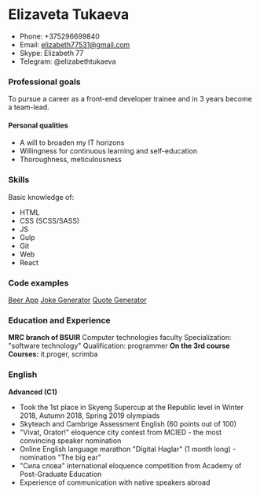 # Elizaveta Tukaeva
* Phone: +375296699840
* Email: elizabeth77531@gmail.com
* Skype: Elizabeth 77
* Telegram: @elizabethtukaeva
### Professional goals ###
  To pursue a career as a front-end developer trainee and in 3 years become a team-lead.
  #### Personal qualities ####
  * A will to broaden my IT horizons
  * Willingness for continuous learning and self-education
  * Thoroughness, meticulousness
### Skills ###
Basic knowledge of:
  * HTML
  * CSS (SCSS/SASS)
  * JS
  * Gulp
  * Git
  * Web
  * React
### Code examples ###
[Beer App](https://github.com/mary-jane77/beerApp)
[Joke Generator](https://github.com/mary-jane77/JokeGenerator)
[Quote Generator](https://github.com/mary-jane77/quoteGenerator)
### Education and Experience ###
**MRC branch of BSUIR**
Computer technologies faculty
Specialization: "software technology"
Qualification: programmer
**On the 3rd course**
**Courses:** it.proger, scrimba
### English ###
**Advanced (C1)**
* Took the 1st place in Skyeng Supercup at the Republic level in  Winter 2018, Autumn 2018, Spring 2019 olympiads
* Skyteach and Cambrige Assessment English (60 points out of 100)
* "Vivat, Orator!" eloquence city contest from MCIED - the most convincing speaker nomination
* Online English language marathon "Digital Haglar" (1 month long) - nomination "The big ear"
* "Сила слова" international eloquence competition from Academy of Post-Graduate Education
* Experience of communication with native speakers abroad
